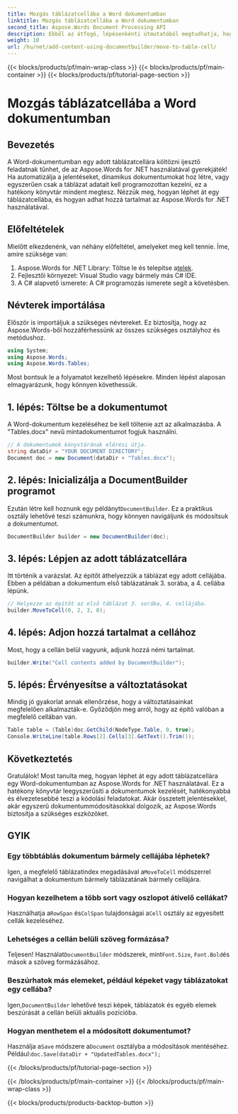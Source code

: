 ```yaml
---
title: Mozgás táblázatcellába a Word dokumentumban
linktitle: Mozgás táblázatcellába a Word dokumentumban
second_title: Aspose.Words Document Processing API
description: Ebből az átfogó, lépésenkénti útmutatóból megtudhatja, hogyan léphet át egy táblázatcellára egy Word-dokumentumban az Aspose.Words for .NET használatával. Tökéletes fejlesztőknek.
weight: 10
url: /hu/net/add-content-using-documentbuilder/move-to-table-cell/
---
```


{{< blocks/products/pf/main-wrap-class >}}
{{< blocks/products/pf/main-container >}}
{{< blocks/products/pf/tutorial-page-section >}}

# Mozgás táblázatcellába a Word dokumentumban

## Bevezetés

A Word-dokumentumban egy adott táblázatcellára költözni ijesztő feladatnak tűnhet, de az Aspose.Words for .NET használatával gyerekjáték! Ha automatizálja a jelentéseket, dinamikus dokumentumokat hoz létre, vagy egyszerűen csak a táblázat adatait kell programozottan kezelni, ez a hatékony könyvtár mindent megtesz. Nézzük meg, hogyan léphet át egy táblázatcellába, és hogyan adhat hozzá tartalmat az Aspose.Words for .NET használatával.

## Előfeltételek

Mielőtt elkezdenénk, van néhány előfeltétel, amelyeket meg kell tennie. Íme, amire szüksége van:

1.  Aspose.Words for .NET Library: Töltse le és telepítse a[telek](https://releases.aspose.com/words/net/).
2. Fejlesztői környezet: Visual Studio vagy bármely más C# IDE.
3. A C# alapvető ismerete: A C# programozás ismerete segít a követésben.

## Névterek importálása

Először is importáljuk a szükséges névtereket. Ez biztosítja, hogy az Aspose.Words-ből hozzáférhessünk az összes szükséges osztályhoz és metódushoz.

```csharp
using System;
using Aspose.Words;
using Aspose.Words.Tables;
```

Most bontsuk le a folyamatot kezelhető lépésekre. Minden lépést alaposan elmagyarázunk, hogy könnyen követhessük.

## 1. lépés: Töltse be a dokumentumot

A Word-dokumentum kezeléséhez be kell töltenie azt az alkalmazásba. A "Tables.docx" nevű mintadokumentumot fogjuk használni.

```csharp
// A dokumentumok könyvtárának elérési útja.
string dataDir = "YOUR DOCUMENT DIRECTORY";
Document doc = new Document(dataDir + "Tables.docx");
```

## 2. lépés: Inicializálja a DocumentBuilder programot

 Ezután létre kell hoznunk egy példányt`DocumentBuilder`. Ez a praktikus osztály lehetővé teszi számunkra, hogy könnyen navigáljunk és módosítsuk a dokumentumot.

```csharp
DocumentBuilder builder = new DocumentBuilder(doc);
```

## 3. lépés: Lépjen az adott táblázatcellára

Itt történik a varázslat. Az építőt áthelyezzük a táblázat egy adott cellájába. Ebben a példában a dokumentum első táblázatának 3. sorába, a 4. cellába lépünk.

```csharp
// Helyezze az építőt az első táblázat 3. sorába, 4. cellájába.
builder.MoveToCell(0, 2, 3, 0);
```

## 4. lépés: Adjon hozzá tartalmat a cellához

Most, hogy a cellán belül vagyunk, adjunk hozzá némi tartalmat.

```csharp
builder.Write("Cell contents added by DocumentBuilder");
```

## 5. lépés: Érvényesítse a változtatásokat

Mindig jó gyakorlat annak ellenőrzése, hogy a változtatásainkat megfelelően alkalmazták-e. Győződjön meg arról, hogy az építő valóban a megfelelő cellában van.

```csharp
Table table = (Table)doc.GetChild(NodeType.Table, 0, true);
Console.WriteLine(table.Rows[2].Cells[3].GetText().Trim());
```

## Következtetés

Gratulálok! Most tanulta meg, hogyan léphet át egy adott táblázatcellára egy Word-dokumentumban az Aspose.Words for .NET használatával. Ez a hatékony könyvtár leegyszerűsíti a dokumentumok kezelését, hatékonyabbá és élvezetesebbé teszi a kódolási feladatokat. Akár összetett jelentésekkel, akár egyszerű dokumentummódosításokkal dolgozik, az Aspose.Words biztosítja a szükséges eszközöket.

## GYIK

### Egy többtáblás dokumentum bármely cellájába léphetek?
 Igen, a megfelelő táblázatindex megadásával a`MoveToCell` módszerrel navigálhat a dokumentum bármely táblázatának bármely cellájára.

### Hogyan kezelhetem a több sort vagy oszlopot átívelő cellákat?
 Használhatja a`RowSpan` és`ColSpan` tulajdonságai a`Cell` osztály az egyesített cellák kezeléséhez.

### Lehetséges a cellán belüli szöveg formázása?
 Teljesen! Használat`DocumentBuilder` módszerek, mint`Font.Size`, `Font.Bold`és mások a szöveg formázásához.

### Beszúrhatok más elemeket, például képeket vagy táblázatokat egy cellába?
 Igen,`DocumentBuilder` lehetővé teszi képek, táblázatok és egyéb elemek beszúrását a cellán belüli aktuális pozícióba.

### Hogyan menthetem el a módosított dokumentumot?
 Használja a`Save` módszere a`Document` osztályba a módosítások mentéséhez. Például:`doc.Save(dataDir + "UpdatedTables.docx");`


{{< /blocks/products/pf/tutorial-page-section >}}

{{< /blocks/products/pf/main-container >}}
{{< /blocks/products/pf/main-wrap-class >}}

{{< blocks/products/products-backtop-button >}}
